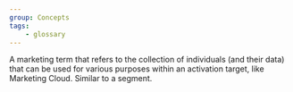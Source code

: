 ```yaml
---
group: Concepts
tags:
    - glossary
---
```

A marketing term that refers to the collection of individuals (and their data) that can be used for various purposes within an activation target, like Marketing Cloud. Similar to a segment.